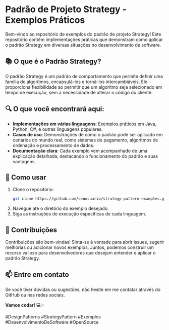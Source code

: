 # Padrão de Projeto Strategy - Exemplos Práticos

Bem-vindo ao repositório de exemplos do padrão de projeto Strategy! Este repositório contém implementações práticas que demonstram como aplicar o padrão Strategy em diversas situações no desenvolvimento de software.

## 📚 O que é o Padrão Strategy?

O padrão Strategy é um padrão de comportamento que permite definir uma família de algoritmos, encapsulá-los e torná-los intercambiáveis. Ele proporciona flexibilidade ao permitir que um algoritmo seja selecionado em tempo de execução, sem a necessidade de alterar o código do cliente.

## 🔍 O que você encontrará aqui:

- **Implementações em várias linguagens**: Exemplos práticos em Java, Python, C#, e outras linguagens populares.
- **Casos de uso**: Demonstrações de como o padrão pode ser aplicado em cenários do mundo real, como sistemas de pagamento, algoritmos de ordenação e processamento de dados.
- **Documentação clara**: Cada exemplo vem acompanhado de uma explicação detalhada, destacando o funcionamento do padrão e suas vantagens.

## 🚀 Como usar

1. Clone o repositório:  
   ```bash
   git clone https://github.com/seuusuario/strategy-pattern-examples.git
   ```
2. Navegue até o diretório do exemplo desejado.
3. Siga as instruções de execução específicas de cada linguagem.

## 🤝 Contribuições

Contribuições são bem-vindas! Sinta-se à vontade para abrir issues, sugerir melhorias ou adicionar novos exemplos. Juntos, podemos construir um recurso valioso para desenvolvedores que desejam entender e aplicar o padrão Strategy.

## 📫 Entre em contato

Se você tiver dúvidas ou sugestões, não hesite em me contatar através do GitHub ou nas redes sociais.

**Vamos codar!** 💻✨

#DesignPatterns #StrategyPattern #Exemplos #DesenvolvimentoDeSoftware #OpenSource
